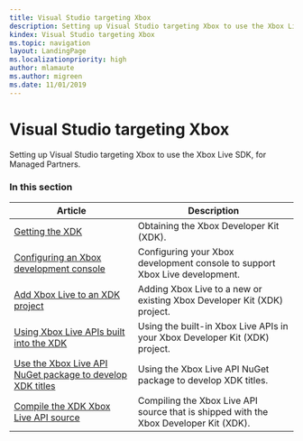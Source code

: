 ```yaml
---
title: Visual Studio targeting Xbox
description: Setting up Visual Studio targeting Xbox to use the Xbox Live SDK, for Managed Partners.
kindex: Visual Studio targeting Xbox
ms.topic: navigation
layout: LandingPage
ms.localizationpriority: high
author: mlamaute
ms.author: migreen
ms.date: 11/01/2019
---
```


# Visual Studio targeting Xbox

Setting up Visual Studio targeting Xbox to use the Xbox Live SDK, for Managed Partners.


### In this section

| Article | Description |
|---------|-------------|
| [Getting the XDK](live-where-to-get-xdk.md) | Obtaining the Xbox Developer Kit (XDK). |
| [Configuring an Xbox development console](live-configure-dev-console.md) | Configuring your Xbox development console to support Xbox Live development. |
| [Add Xbox Live to an XDK project](live-add-xbl-xdk-project.md) | Adding Xbox Live to a new or existing Xbox Developer Kit (XDK) project. |
| [Using Xbox Live APIs built into the XDK](live-using-xbl-apis-built-into-xdk.md) | Using the built-in Xbox Live APIs in your Xbox Developer Kit (XDK) project. |
| [Use the Xbox Live API NuGet package to develop XDK titles](live-use-xbl-nuget-for-xdk.md) | Using the Xbox Live API NuGet package to develop XDK titles. |
| [Compile the XDK Xbox Live API source](live-compile-xdk-xbl-api-source.md) | Compiling the Xbox Live API source that is shipped with the Xbox Developer Kit (XDK). |


<!-- 
standard template to fill-in to create the new official article: 
| [Setting up Visual Studio targeting Xbox](vs-xbox-mp.md) | Setting up Visual Studio targeting Xbox to use the Xbox Live SDK, for Managed Partners. |
-->

